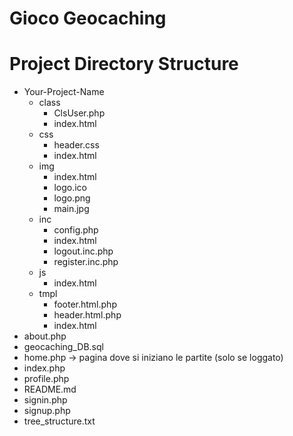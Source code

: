 # Gioco Geocaching


# Project Directory Structure

- Your-Project-Name
  - class
    - ClsUser.php
    - index.html
  - css
    - header.css
    - index.html
  - img
    - index.html
    - logo.ico
    - logo.png
    - main.jpg
  - inc
    - config.php
    - index.html
    - logout.inc.php
    - register.inc.php
  - js
    - index.html
  - tmpl
    - footer.html.php
    - header.html.php
    - index.html
- about.php
- geocaching_DB.sql
- home.php -> pagina dove si iniziano le partite (solo se loggato)
- index.php
- profile.php
- README.md
- signin.php
- signup.php
- tree_structure.txt
